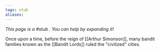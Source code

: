```yaml
---
tags: stub
aliases:
---
```


*This page is a #stub . You can help by expanding it!*

Once upon a time, before the reign of [[Arthur Simonson]], many bandit families known as the [[Bandit Lords]] ruled the "civilized" cities.